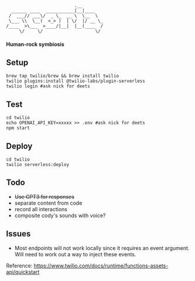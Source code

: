 ```
                          .__        
  ______ ____  ___________|__|____   
 /  ___// ___\/  _ \_  __ \  \__  \  
 \___ \\  \__(  <_> )  | \/  |/ __ \_
/____  >\___  >____/|__|  |__(____  /
     \/     \/                    \/ 
```



#### Human-rock symbiosis


## Setup
```
brew tap twilio/brew && brew install twilio
twilio plugins:install @twilio-labs/plugin-serverless
twilio login #ask nick for deets
```

## Test
```
cd twilio
echo OPENAI_API_KEY=xxxxx >> .env #ask nick for deets
npm start
```

## Deploy
```
cd twilio
twilio serverless:deploy
```

## Todo
* ~~Use GPT3 for responses~~
* separate content from code
* record all interactions
* composite cody's sounds with voice?

## Issues
* Most endpoints will not work locally since it requires an event argument. Will need to work out a way to inject these events.

Reference: https://www.twilio.com/docs/runtime/functions-assets-api/quickstart
